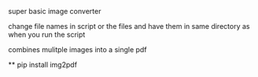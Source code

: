 super basic image converter

change file names in script or the files and have them in same directory as when you run the script

combines mulitple images into a single pdf


** pip install img2pdf
